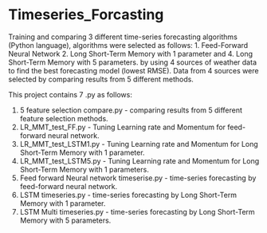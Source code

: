 # Timeseries_Forcasting

Training and comparing 3 different time-series forecasting algorithms (Python language), algorithms were selected as follows: 1. Feed-Forward  Neural Network 2. Long Short-Term Memory with 1 parameter and 4. Long Short-Term Memory with 5 parameters. by using 4 sources of weather data to find the best forecasting model (lowest RMSE).
Data from 4 sources were selected by comparing results from 5 different methods.

This project contains 7 .py as follows:
1. 5 feature selection compare.py - comparing results from 5 different feature selection methods.
2. LR_MMT_test_FF.py - Tuning Learning rate and Momentum for feed-forward neural network.
3. LR_MMT_test_LSTM1.py - Tuning Learning rate and Momentum for  Long Short-Term Memory with 1 parameter.
4. LR_MMT_test_LSTM5.py - Tuning Learning rate and Momentum for  Long Short-Term Memory with 1 parameters.
5. Feed forward Neural network timeserise.py - time-series forecasting by feed-forward neural network.
6. LSTM timeseries.py - time-series forecasting by Long Short-Term Memory with 1 parameter.
7. LSTM Multi timeseries.py - time-series forecasting by Long Short-Term Memory with 5 parameters.
